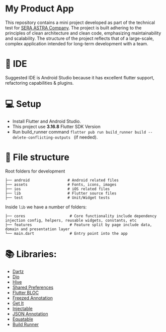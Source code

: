 # My Product App
This repository contains a mini project developed as part of the technical test for [SERA ASTRA Company](https://www.sera.astra.co.id/). 
The project is built adhering to the principles of clean architecture and clean code, emphasizing maintainability and scalability. 
The structure of the project reflects that of a large-scale, complex application intended for long-term development with a team.

# 🤖 IDE

Suggested IDE is Android Studio because it has excellent flutter support, refactoring capabilities &
plugins.

# 💻 Setup

- Install Flutter and Android Studio.
- This project use **3.16.8** Flutter SDK Version
- Run build_runner command `flutter pub run build_runner build --delete-conflicting-outputs
  ` (if needed).

# 📘 File structure

Root folders for development

    ├── android                 # Android related files
    ├── assets                  # Fonts, icons, images
    ├── ios                     # iOS related files
    ├── lib                     # Flutter source files
    ├── test                    # Unit/Widget tests

Inside `lib` we have a number of folders:

    ├── cores                    # Core functionality include dependency injection config, helpers, reusable widgets, constants, etc
    ├── features                 # Feature split by page include data, domain and presentation layer
    └── main.dart                # Entry point into the app 

# 📚 Libraries:

- [Dartz](https://pub.dev/packages/dartz)
- [Dio](https://pub.dev/packages/dio)
- [Hive](https://pub.dev/packages/hive)
- [Shared Preferences](https://pub.dev/packages/shared_preferences)
- [Flutter BLOC](https://pub.dev/packages/flutter_bloc)
- [Freezed Annotation](https://pub.dev/packages/freezed_annotation)
- [Get It](https://pub.dev/packages/get_it)
- [Injectable](https://pub.dev/packages/injectable)
- [JSON Annotation](https://pub.dev/packages/json_annotation)
- [Equatable](https://pub.dev/packages/equatable)
- [Build Runner](https://pub.dev/packages/build_runner)